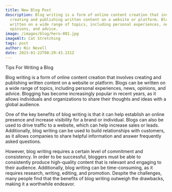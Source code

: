 ```yaml
---
title: New Blog Post
description: Blog writing is a form of online content creation that involves
  creating and publishing written content on a website or platform. Blogs can be
  written on a wide range of topics, including personal experiences, news,
  opinions, and advice.
image: /images/blog/hero-001.jpg
imageAlt: Cat Stretching
tags: post
author: Nic Nevell
date: 2023-01-22T08:29:43.231Z
---
```


Tips For Writing a Blog

Blog writing is a form of online content creation that involves creating and publishing written content on a website or platform. Blogs can be written on a wide range of topics, including personal experiences, news, opinions, and advice. Blogging has become increasingly popular in recent years, as it allows individuals and organizations to share their thoughts and ideas with a global audience.

One of the key benefits of blog writing is that it can help establish an online presence and increase visibility for a brand or individual. Blogs can also be used to drive traffic to a website, which can help increase sales or leads. Additionally, blog writing can be used to build relationships with customers, as it allows companies to share helpful information and answer frequently asked questions.

However, blog writing requires a certain level of commitment and consistency. In order to be successful, bloggers must be able to consistently produce high-quality content that is relevant and engaging to their audience. Additionally, blog writing can be time-consuming, as it requires research, writing, editing, and promotion. Despite the challenges, many people find that the benefits of blog writing outweigh the drawbacks, making it a worthwhile endeavor.
